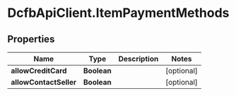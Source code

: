 # DcfbApiClient.ItemPaymentMethods

## Properties
Name | Type | Description | Notes
------------ | ------------- | ------------- | -------------
**allowCreditCard** | **Boolean** |  | [optional] 
**allowContactSeller** | **Boolean** |  | [optional] 


